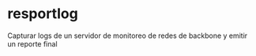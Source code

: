 # resportlog
Capturar logs de un servidor de monitoreo de redes de backbone y emitir un reporte final
